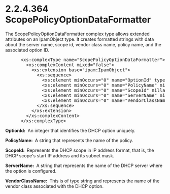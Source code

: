 <html dir="LTR" xmlns:mshelp="http://msdn.microsoft.com/mshelp" xmlns:ddue="http://ddue.schemas.microsoft.com/authoring/2003/5" xmlns:xlink="http://www.w3.org/1999/xlink" xmlns:tool="http://www.microsoft.com/tooltip">
 <body>
 <div id="header">
 <h1 class="heading">2.2.4.364 ScopePolicyOptionDataFormatter</h1>
 </div>
 <div id="mainSection">
 <div id="mainBody">
 <div id="allHistory" class="saveHistory"></div>
 <div id="sectionSection0" class="section" name="collapseableSection">
 

<p>The ScopePolicyOptionDataFormatter complex type allows
extended attributes on an IpamObject type. It creates formatted strings with
data about the server name, scope id, vendor class name, policy name, and the
associated option ID.</p>

<dl>
<dd>
<div><pre> &lt;xs:complexType name=&quot;ScopePolicyOptionDataFormatter&quot;&gt;
   &lt;xs:complexContent mixed=&quot;false&quot;&gt;
     &lt;xs:extension base=&quot;ipam:IpamObject&quot;&gt;
       &lt;xs:sequence&gt;
         &lt;xs:element minOccurs=&quot;0&quot; name=&quot;OptionId&quot; type=&quot;xsd:int&quot; /&gt;
         &lt;xs:element minOccurs=&quot;0&quot; name=&quot;PolicyName&quot; nillable=&quot;true&quot; type=&quot;xsd:string&quot; /&gt;
         &lt;xs:element minOccurs=&quot;0&quot; name=&quot;ScopeId&quot; nillable=&quot;true&quot; type=&quot;sysnet:IPAddress&quot; /&gt;
         &lt;xs:element minOccurs=&quot;0&quot; name=&quot;ServerName&quot; nillable=&quot;true&quot; type=&quot;xsd:string&quot; /&gt;
         &lt;xs:element minOccurs=&quot;0&quot; name=&quot;VendorClassName&quot; nillable=&quot;true&quot; type=&quot;xsd:string&quot; /&gt;
       &lt;/xs:sequence&gt;
     &lt;/xs:extension&gt;
   &lt;/xs:complexContent&gt;
 &lt;/xs:complexType&gt;
</pre></div>
</dd></dl>

<p><b>OptionId: </b> An integer that identifies the DHCP
option uniquely.</p>

<p><b>PolicyName: </b> A string that represents the name
of the policy.</p>

<p><b>ScopeId: </b> Represents the DHCP scope in IP
address format, that is, the DHCP scope's start IP address and its subnet mask.</p>

<p><b>ServerName: </b> A string that represents the name
of the DHCP server where the option is configured.</p>

<p><b>VendorClassName: </b> This is of type string and
represents the name of the vendor class associated with the DHCP option.</p>


 </div>
 </div>
 </div>
 </body>
</html>